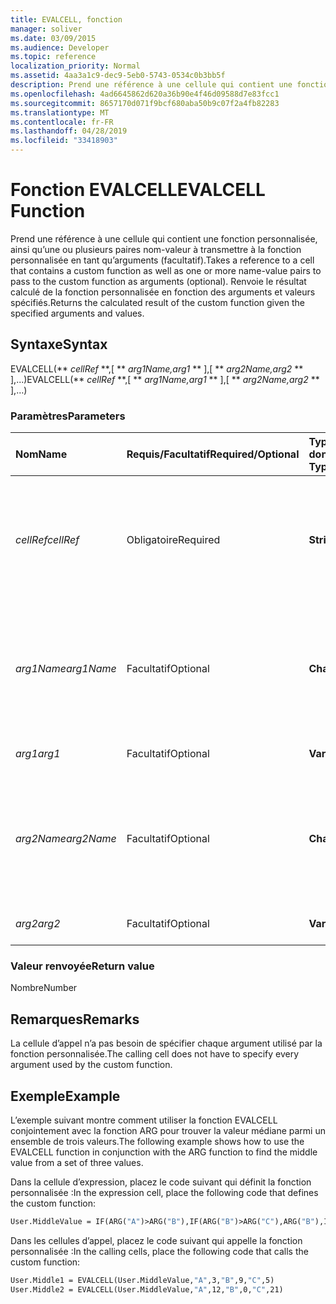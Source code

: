 ```yaml
---
title: EVALCELL, fonction
manager: soliver
ms.date: 03/09/2015
ms.audience: Developer
ms.topic: reference
localization_priority: Normal
ms.assetid: 4aa3a1c9-dec9-5eb0-5743-0534c0b3bb5f
description: Prend une référence à une cellule qui contient une fonction personnalisée, ainsi qu’une ou plusieurs paires nom-valeur à transmettre à la fonction personnalisée en tant qu’arguments (facultatif). Renvoie le résultat calculé de la fonction personnalisée en fonction des arguments et valeurs spécifiés.
ms.openlocfilehash: 4ad6645862d620a36b90e4f46d09588d7e83fcc1
ms.sourcegitcommit: 8657170d071f9bcf680aba50b9c07f2a4fb82283
ms.translationtype: MT
ms.contentlocale: fr-FR
ms.lasthandoff: 04/28/2019
ms.locfileid: "33418903"
---
```

# <a name="evalcell-function"></a><span data-ttu-id="6de60-104">Fonction EVALCELL</span><span class="sxs-lookup"><span data-stu-id="6de60-104">EVALCELL Function</span></span>

<span data-ttu-id="6de60-105">Prend une référence à une cellule qui contient une fonction personnalisée, ainsi qu’une ou plusieurs paires nom-valeur à transmettre à la fonction personnalisée en tant qu’arguments (facultatif).</span><span class="sxs-lookup"><span data-stu-id="6de60-105">Takes a reference to a cell that contains a custom function as well as one or more name-value pairs to pass to the custom function as arguments (optional).</span></span> <span data-ttu-id="6de60-106">Renvoie le résultat calculé de la fonction personnalisée en fonction des arguments et valeurs spécifiés.</span><span class="sxs-lookup"><span data-stu-id="6de60-106">Returns the calculated result of the custom function given the specified arguments and values.</span></span>
  
## <a name="syntax"></a><span data-ttu-id="6de60-107">Syntaxe</span><span class="sxs-lookup"><span data-stu-id="6de60-107">Syntax</span></span>

<span data-ttu-id="6de60-108">EVALCELL(\*\* *cellRef* \*\*,[ \*\* *arg1Name,arg1* \*\* ],[ \*\* *arg2Name,arg2* \*\* ],...)</span><span class="sxs-lookup"><span data-stu-id="6de60-108">EVALCELL(\*\* *cellRef* \*\*,[ \*\* *arg1Name,arg1* \*\* ],[ \*\* *arg2Name,arg2* \*\* ],…)</span></span> 
  
### <a name="parameters"></a><span data-ttu-id="6de60-109">Paramètres</span><span class="sxs-lookup"><span data-stu-id="6de60-109">Parameters</span></span>

|<span data-ttu-id="6de60-110">**Nom**</span><span class="sxs-lookup"><span data-stu-id="6de60-110">**Name**</span></span>|<span data-ttu-id="6de60-111">**Requis/Facultatif**</span><span class="sxs-lookup"><span data-stu-id="6de60-111">**Required/Optional**</span></span>|<span data-ttu-id="6de60-112">**Type de données**</span><span class="sxs-lookup"><span data-stu-id="6de60-112">**Data Type**</span></span>|<span data-ttu-id="6de60-113">**Description**</span><span class="sxs-lookup"><span data-stu-id="6de60-113">**Description**</span></span>|
|:-----|:-----|:-----|:-----|
| <span data-ttu-id="6de60-114">_cellRef_</span><span class="sxs-lookup"><span data-stu-id="6de60-114">_cellRef_</span></span> <br/> |<span data-ttu-id="6de60-115">Obligatoire</span><span class="sxs-lookup"><span data-stu-id="6de60-115">Required</span></span>  <br/> |<span data-ttu-id="6de60-116">**String**</span><span class="sxs-lookup"><span data-stu-id="6de60-116">**String**</span></span> <br/> |<span data-ttu-id="6de60-117">Référence à la cellule contenant la fonction personnalisée.</span><span class="sxs-lookup"><span data-stu-id="6de60-117">A reference to the cell that contains the custom function.</span></span> <span data-ttu-id="6de60-118">Les références inter-feuilles sont acceptées.</span><span class="sxs-lookup"><span data-stu-id="6de60-118">Cross-sheet references are allowed.</span></span>  <br/> |
| <span data-ttu-id="6de60-119">_arg1Name_</span><span class="sxs-lookup"><span data-stu-id="6de60-119">_arg1Name_</span></span> <br/> |<span data-ttu-id="6de60-120">Facultatif</span><span class="sxs-lookup"><span data-stu-id="6de60-120">Optional</span></span>  <br/> |<span data-ttu-id="6de60-121">**Chaîne**</span><span class="sxs-lookup"><span data-stu-id="6de60-121">**String**</span></span> <br/> |<span data-ttu-id="6de60-122">Nom du premier argument à transmettre à la fonction personnalisée.</span><span class="sxs-lookup"><span data-stu-id="6de60-122">The name of the first argument to be passed to the custom function.</span></span> <span data-ttu-id="6de60-123">Les espaces sont acceptés.</span><span class="sxs-lookup"><span data-stu-id="6de60-123">Spaces are allowed.</span></span>  <br/> |
| <span data-ttu-id="6de60-124">_arg1_</span><span class="sxs-lookup"><span data-stu-id="6de60-124">_arg1_</span></span> <br/> |<span data-ttu-id="6de60-125">Facultatif</span><span class="sxs-lookup"><span data-stu-id="6de60-125">Optional</span></span>  <br/> |<span data-ttu-id="6de60-126">**Varie**</span><span class="sxs-lookup"><span data-stu-id="6de60-126">**Varies**</span></span> <br/> |<span data-ttu-id="6de60-127">Valeur du _paramètre arg1._</span><span class="sxs-lookup"><span data-stu-id="6de60-127">Value of the  _arg1_ parameter.</span></span>  <br/> |
| <span data-ttu-id="6de60-128">_arg2Name_</span><span class="sxs-lookup"><span data-stu-id="6de60-128">_arg2Name_</span></span> <br/> |<span data-ttu-id="6de60-129">Facultatif</span><span class="sxs-lookup"><span data-stu-id="6de60-129">Optional</span></span>  <br/> |<span data-ttu-id="6de60-130">**Chaîne**</span><span class="sxs-lookup"><span data-stu-id="6de60-130">**String**</span></span> <br/> |<span data-ttu-id="6de60-131">Nom du deuxième argument à passer à la fonction personnalisée.</span><span class="sxs-lookup"><span data-stu-id="6de60-131">The name of the second argument to be passed to the custom function.</span></span> <span data-ttu-id="6de60-132">Les espaces sont acceptés.</span><span class="sxs-lookup"><span data-stu-id="6de60-132">Spaces are allowed.</span></span>  <br/> |
| <span data-ttu-id="6de60-133">_arg2_</span><span class="sxs-lookup"><span data-stu-id="6de60-133">_arg2_</span></span> <br/> |<span data-ttu-id="6de60-134">Facultatif</span><span class="sxs-lookup"><span data-stu-id="6de60-134">Optional</span></span>  <br/> |<span data-ttu-id="6de60-135">**Varie**</span><span class="sxs-lookup"><span data-stu-id="6de60-135">**Varies**</span></span> <br/> |<span data-ttu-id="6de60-136">Valeur du _paramètre arg2._</span><span class="sxs-lookup"><span data-stu-id="6de60-136">Value of the  _arg2_ parameter.</span></span>  <br/> |
   
### <a name="return-value"></a><span data-ttu-id="6de60-137">Valeur renvoyée</span><span class="sxs-lookup"><span data-stu-id="6de60-137">Return value</span></span>

<span data-ttu-id="6de60-138">Nombre</span><span class="sxs-lookup"><span data-stu-id="6de60-138">Number</span></span>
  
## <a name="remarks"></a><span data-ttu-id="6de60-139">Remarques</span><span class="sxs-lookup"><span data-stu-id="6de60-139">Remarks</span></span>

<span data-ttu-id="6de60-140">La cellule d’appel n’a pas besoin de spécifier chaque argument utilisé par la fonction personnalisée.</span><span class="sxs-lookup"><span data-stu-id="6de60-140">The calling cell does not have to specify every argument used by the custom function.</span></span> 
  
## <a name="example"></a><span data-ttu-id="6de60-141">Exemple</span><span class="sxs-lookup"><span data-stu-id="6de60-141">Example</span></span>

<span data-ttu-id="6de60-142">L’exemple suivant montre comment utiliser la fonction EVALCELL conjointement avec la fonction ARG pour trouver la valeur médiane parmi un ensemble de trois valeurs.</span><span class="sxs-lookup"><span data-stu-id="6de60-142">The following example shows how to use the EVALCELL function in conjunction with the ARG function to find the middle value from a set of three values.</span></span> 
  
<span data-ttu-id="6de60-143">Dans la cellule d’expression, placez le code suivant qui définit la fonction personnalisée :</span><span class="sxs-lookup"><span data-stu-id="6de60-143">In the expression cell, place the following code that defines the custom function:</span></span> 
  
```vb
User.MiddleValue = IF(ARG("A")>ARG("B"),IF(ARG("B")>ARG("C"),ARG("B"),IF(ARG("A")>ARG("C"),ARG("C"),ARG("A"))),IF(ARG("A")>ARG("C"),ARG("A"),IF(ARG("B")>ARG("C"),ARG("C"),ARG("B"))))
```

<span data-ttu-id="6de60-144">Dans les cellules d’appel, placez le code suivant qui appelle la fonction personnalisée :</span><span class="sxs-lookup"><span data-stu-id="6de60-144">In the calling cells, place the following code that calls the custom function:</span></span>
  
```vb
User.Middle1 = EVALCELL(User.MiddleValue,"A",3,"B",9,"C",5) 
User.Middle2 = EVALCELL(User.MiddleValue,"A",12,"B",0,"C",21) 

```


